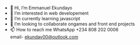 - 👋 Hi, I’m Emmanuel Ekundayo
- 👀 I’m interested in web developement 
- 🌱 I’m currently learning javascript 
- 💞️ I’m looking to collaborate ongames and front end projects 
- 📫 How to reach me 
WhatsApp
+234 808 202 0006  
email- ekunday00@outlook.com 
 
<!---
EmmanuelEkundayo/EmmanuelEkundayo is a ✨ special ✨ repository because its `README.md` (this file) appears on your GitHub profile.
You can click the Preview link to take a look at your changes.
---> 
